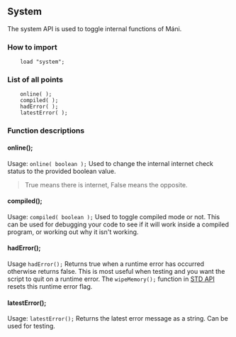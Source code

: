 ## System
The system API is used to toggle internal functions
of Máni.

### How to import
~~~ mani
    load "system";
~~~

### List of all points
~~~ mani
    online( );
    compiled( );
    hadError( );
    latestError( );
~~~

### Function descriptions

#### online();
Usage: `online( boolean );`
Used to change the internal internet check status
to the provided boolean value.

> True means there is internet, False means the opposite.

#### compiled();
Usage: `compiled( boolean );`
Used to toggle compiled mode or not. This can be used for debugging your
code to see if it will work inside a compiled program,
or working out why it isn't working.

#### hadError();
Usage `hadError();`
Returns true when a runtime error has occurred otherwise returns false. This is most useful when
testing and you want the script to quit on a runtime error. The `wipeMemory();` function in [STD API](api/std.md)
resets this runtime error flag.

#### latestError();
Usage: `latestError();`
Returns the latest error message as a string. Can be used for testing.